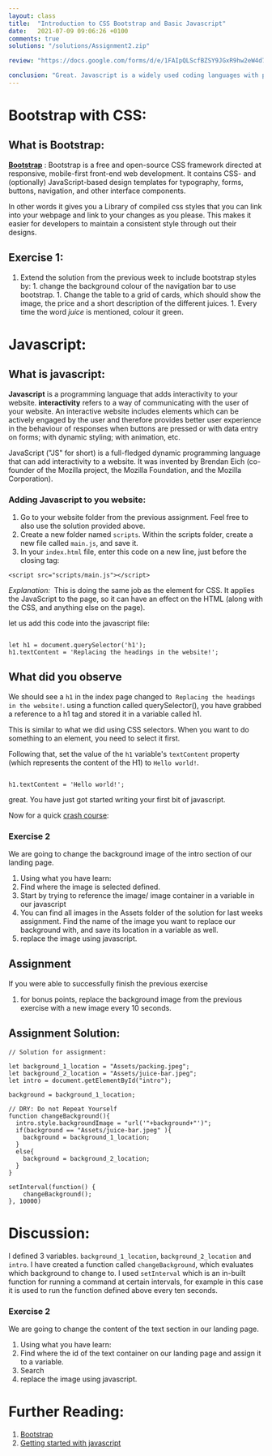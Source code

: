 ```yaml
---
layout: class
title:  "Introduction to CSS Bootstrap and Basic Javascript"
date:   2021-07-09 09:06:26 +0100
comments: true
solutions: "/solutions/Assignment2.zip"

review: "https://docs.google.com/forms/d/e/1FAIpQLScfBZSY9JGxR9hw2eW4d7mIqVzl6_Q3ZIlKwdX42zgrVke1QQ/viewform?embedded=true"

conclusion: "Great. Javascript is a widely used coding languages with plenty of resources around the web. it would be prudent to put some time into using it to modify the website in your past time."
---
```




# Bootstrap with CSS:
## What is Bootstrap:

[**Bootstrap**](https://en.wikipedia.org/wiki/Bootstrap_(front-end_framework)) : Bootstrap is a free and open-source CSS framework directed at responsive, mobile-first front-end web development. It contains CSS- and (optionally) JavaScript-based design templates for typography, forms, buttons, navigation, and other interface components.

In other words it gives you a Library of compiled css styles that you can link into your webpage and link to your changes as you please. This makes it easier for developers to maintain a consistent style through out their designs.

## Exercise 1:
  1. Extend the solution from the previous week to include bootstrap styles by:
    1. change the background colour of the navigation bar to use bootstrap.
    1. Change the table to a grid of cards, which should show the image, the price and a short description of the different juices.
    1. Every time the word <em>juice</em> is mentioned, colour it green.


# Javascript:
## What is javascript:

**Javascript** is a programming language that adds interactivity to your website. **interactivity** refers to  a way of communicating with the user of your website. An interactive website includes elements which can be actively engaged by the user and therefore provides better user experience in the behaviour of responses when buttons are pressed or with data entry on forms; with dynamic styling; with animation, etc.

JavaScript ("JS" for short) is a full-fledged dynamic programming language that can add interactivity to a website. It was invented by Brendan Eich (co-founder of the Mozilla project, the Mozilla Foundation, and the Mozilla Corporation).

### Adding Javascript to you website:
1. Go to your website folder from the previous assignment. Feel free to also use the solution provided above.
1. Create a new folder named `scripts`. Within the scripts folder, create a new file called `main.js`, and save it.
1. In your `index.html` file, enter this code on a new line, just before the closing </body> tag:

  ```
  <script src="scripts/main.js"></script>
  ```

<em>Explanation:</em>  This is doing the same job as the <link> element for CSS. It applies the JavaScript to the page, so it can have an effect on the HTML (along with the CSS, and anything else on the page).

let us add this code into the javascript file:
```

let h1 = document.querySelector('h1');
h1.textContent = 'Replacing the headings in the website!';

```

## What did you observe
We should see a `h1` in the index page changed to` Replacing the headings in the website!`.
using a function called querySelector(), you have grabbed a reference to a h1 tag and stored it in a variable called h1.

This is similar to what we did using CSS selectors. When you want to do something to an element, you need to select it first.

Following that, set the value of the `h1` variable's `textContent` property (which represents the content of the H1) to `Hello world!`.

```

h1.textContent = 'Hello world!';

```

great. You have just got started writing your first bit of javascript.

Now for a quick [crash course](https://developer.mozilla.org/en-US/docs/Learn/Getting_started_with_the_web/JavaScript_basics):

### Exercise 2
We are going to change the background image of the intro section of our landing page.

 1. Using what you have learn:
  1. Find where the image is selected defined.
  1. Start by trying to reference the image/ image container in a variable in our javascript
  1. You can find all images in the Assets folder of the solution for last weeks assignment. Find the name of the image you want to replace our background with, and save its location in a variable as well.
  1. replace the image using javascript.

## Assignment
If you were able to successfully finish the previous exercise
  1. for bonus points, replace the background image from the previous exercise with a new image every 10 seconds.

## Assignment Solution:

```
// Solution for assignment:

let background_1_location = "Assets/packing.jpeg";
let background_2_location = "Assets/juice-bar.jpeg";
let intro = document.getElementById("intro");

background = background_1_location;

// DRY: Do not Repeat Yourself
function changeBackground(){
  intro.style.backgroundImage = "url('"+background+"')";
  if(background == "Assets/juice-bar.jpeg" ){
    background = background_1_location;
  }
  else{
    background = background_2_location;
  }
}

setInterval(function() {
    changeBackground();
}, 10000)
```

# Discussion:

I defined 3 variables. `background_1_location`, `background_2_location` and `intro`.
I have created a function called `changeBackground`, which evaluates which background to change to.
I used `setInterval` which is an in-built function for running a command at certain intervals, for example in this case it is used to run the function defined above every ten seconds.

### Exercise 2
We are going to change the content of the text section in our landing page.

 1. Using what you have learn:
  1. Find where the id of the text container on our landing page and assign it to a variable.
  1. Search
  1. replace the image using javascript.
# Further Reading:
1. [Bootstrap](https://getbootstrap.com/docs/5.0/getting-started/introduction/)
1. [Getting started with javascript](https://developer.mozilla.org/en-US/docs/Learn/Getting_started_with_the_web/JavaScript_basics#adding_a_personalized_welcome_message)
